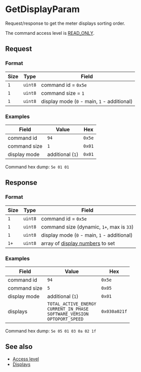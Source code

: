 # GetDisplayParam

Request/response to get the meter displays sorting order.

The command access level is [READ_ONLY](../basics.md#command-access-level).


## Request

### Format

| Size | Type    | Field                                       |
| ---- | ------- | ------------------------------------------- |
| `1`  | `uint8` | command id = `0x5e`                         |
| `1`  | `uint8` | command size = `1`                          |
| `1`  | `uint8` | display mode (`0` - main, `1` - additional) |

### Examples

| Field        | Value            | Hex    |
| ------------ | ---------------- | ------ |
| command id   | `94`             | `0x5e` |
| command size | `1`              | `0x01` |
| display mode | additional (`1`) | `0x01` |

Command hex dump: `5e 01 01`


## Response

### Format

| Size | Type    | Field                                                    |
| ---- | ------- | -------------------------------------------------------- |
| `1`  | `uint8` | command id = `0x5e`                                      |
| `1`  | `uint8` | command size (dynamic, `1+`, max is `33`)                |
| `1`  | `uint8` | display mode (`0` - main, `1` - additional)              |
| `1+` | `uint8` | array of [display numbers](../basics.md#displays) to set |

### Examples

| Field        | Value                                                                                          | Hex          |
| ------------ | ---------------------------------------------------------------------------------------------- | ------------ |
| command id   | `94`                                                                                           | `0x5e`       |
| command size | `5`                                                                                            | `0x05`       |
| display mode | additional (`1`)                                                                               | `0x01`       |
| displays     | `TOTAL_ACTIVE_ENERGY` <br/> `CURRENT_IN_PHASE` <br/> `SOFTWARE_VERSION` <br/> `OPTOPORT_SPEED` | `0x030a021f` |

Command hex dump: `5e 05 01 03 0a 02 1f`


## See also

* [Access level](../basics.md#command-access-level)
* [Displays](../basics.md#displays)
